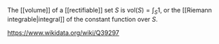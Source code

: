 The [[volume]] of a [[rectifiable]] set $S$ is $\text{vol}(S) = \int_S 1$, or the [[Riemann integrable|integral]] of the constant function over $S$.

https://www.wikidata.org/wiki/Q39297